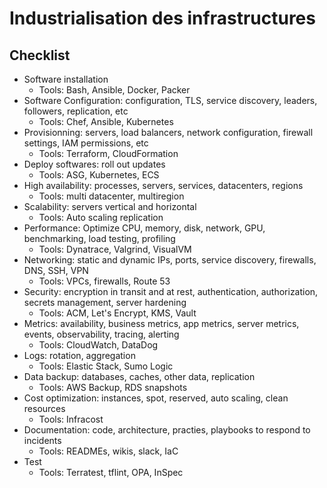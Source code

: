 # Industrialisation des infrastructures

## Checklist
*  Software installation
    * Tools: Bash, Ansible, Docker, Packer
* Software Configuration: configuration, TLS, service discovery, leaders, followers, replication, etc
    * Tools: Chef, Ansible, Kubernetes
* Provisionning: servers, load balancers, network configuration, firewall settings, IAM permissions, etc
    * Tools: Terraform, CloudFormation
* Deploy softwares: roll out updates
    * Tools: ASG, Kubernetes, ECS
* High availability: processes, servers, services, datacenters, regions
    * Tools: multi datacenter, multiregion
* Scalability: servers vertical and horizontal
    * Tools: Auto scaling replication
* Performance: Optimize CPU, memory, disk, network, GPU, benchmarking, load testing, profiling
    * Tools: Dynatrace, Valgrind, VisualVM
* Networking: static and dynamic IPs, ports, service discovery, firewalls, DNS, SSH, VPN
    * Tools: VPCs, firewalls, Route 53
* Security: encryption in transit and at rest, authentication, authorization, secrets management, server hardening
    * Tools: ACM, Let's Encrypt, KMS, Vault
* Metrics: availability, business metrics, app metrics, server metrics, events, observability, tracing, alerting
    * Tools: CloudWatch, DataDog
* Logs: rotation, aggregation
    * Tools: Elastic Stack, Sumo Logic
* Data backup: databases, caches, other data, replication
    * Tools: AWS Backup, RDS snapshots
* Cost optimization: instances, spot, reserved, auto scaling, clean resources
    * Tools: Infracost
* Documentation: code, architecture, practies, playbooks to respond to incidents
    * Tools: READMEs, wikis, slack, IaC
* Test
    * Tools: Terratest, tflint, OPA, InSpec